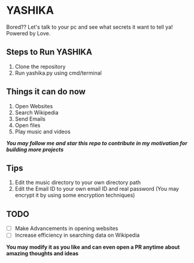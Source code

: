 # YASHIKA
 Bored?? Let's talk to your pc and see what secrets it want to tell ya! Powered by Love.

## Steps to Run YASHIKA
1. Clone the repository
2. Run yashika.py using cmd/terminal

## Things it can do now
1. Open Websites
2. Search Wikipedia
3. Send Emails
4. Open files
5. Play music and videos

**_You may follow me and star this repo to contribute in my motivation for building more projects_**

## Tips
1. Edit the music directory to your own directory path
2. Edit the Email ID to your own email ID and real password (You may encrypt it by using some encryption techniques)

## TODO
- [ ] Make Advancements in opening websites
- [ ] Increase efficiency in searching data on Wikipedia

**You may modify it as you like and can even open a PR anytime about amazing thoughts and ideas**
